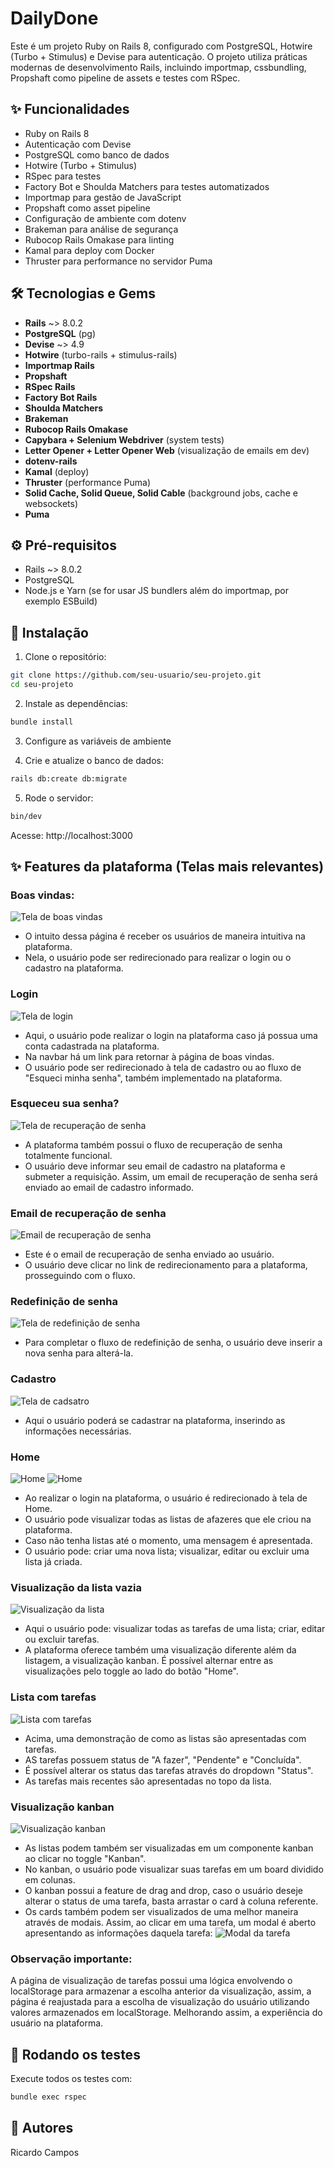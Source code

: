 # DailyDone

Este é um projeto Ruby on Rails 8, configurado com PostgreSQL, Hotwire (Turbo + Stimulus) e Devise para autenticação. O projeto utiliza práticas modernas de desenvolvimento Rails, incluindo importmap, cssbundling, Propshaft como pipeline de assets e testes com RSpec.

## ✨ Funcionalidades

- Ruby on Rails 8
- Autenticação com Devise
- PostgreSQL como banco de dados
- Hotwire (Turbo + Stimulus)
- RSpec para testes
- Factory Bot e Shoulda Matchers para testes automatizados
- Importmap para gestão de JavaScript
- Propshaft como asset pipeline
- Configuração de ambiente com dotenv
- Brakeman para análise de segurança
- Rubocop Rails Omakase para linting
- Kamal para deploy com Docker
- Thruster para performance no servidor Puma

## 🛠️ Tecnologias e Gems

- **Rails** ~> 8.0.2
- **PostgreSQL** (pg)
- **Devise** ~> 4.9
- **Hotwire** (turbo-rails + stimulus-rails)
- **Importmap Rails**
- **Propshaft**
- **RSpec Rails**
- **Factory Bot Rails**
- **Shoulda Matchers**
- **Brakeman**
- **Rubocop Rails Omakase**
- **Capybara + Selenium Webdriver** (system tests)
- **Letter Opener + Letter Opener Web** (visualização de emails em dev)
- **dotenv-rails**
- **Kamal** (deploy)
- **Thruster** (performance Puma)
- **Solid Cache, Solid Queue, Solid Cable** (background jobs, cache e websockets)
- **Puma**

## ⚙️ Pré-requisitos

- Rails ~> 8.0.2
- PostgreSQL
- Node.js e Yarn (se for usar JS bundlers além do importmap, por exemplo ESBuild)

## 🚀 Instalação

1. Clone o repositório:

  ```bash
  git clone https://github.com/seu-usuario/seu-projeto.git
  cd seu-projeto
  ```
  
2. Instale as dependências:

```bash
bundle install
```

3. Configure as variáveis de ambiente

4. Crie e atualize o banco de dados:
```bash
rails db:create db:migrate
```

5. Rode o servidor:

```bash
bin/dev
```

Acesse: http://localhost:3000

## ✨ Features da plataforma (Telas mais relevantes)

### Boas vindas:
![Tela de boas vindas](image.png)
- O intuito dessa página é receber os usuários de maneira intuitiva na plataforma.
- Nela, o usuário pode ser redirecionado para realizar o login ou o cadastro na plataforma.

### Login
![Tela de login](image-1.png)
- Aqui, o usuário pode realizar o login na plataforma caso já possua uma conta cadastrada na plataforma.
- Na navbar há um link para retornar à página de boas vindas.
- O usuário pode ser redirecionado à tela de cadastro ou ao fluxo de "Esqueci minha senha", também implementado na plataforma.

### Esqueceu sua senha?
![Tela de recuperação de senha](image-3.png)
- A plataforma também possui o fluxo de recuperação de senha totalmente funcional.
- O usuário deve informar seu email de cadastro na plataforma e submeter a requisição. Assim, um email de recuperação de senha será enviado ao email de cadastro informado.

### Email de recuperação de senha
![Email de recuperação de senha](image-4.png)
- Este é o email de recuperação de senha enviado ao usuário.
- O usuário deve clicar no link de redirecionamento para a plataforma, prosseguindo com o fluxo.

### Redefinição de senha
![Tela de redefinição de senha](image-5.png)
- Para completar o fluxo de redefinição de senha, o usuário deve inserir a nova senha para alterá-la.

### Cadastro
![Tela de cadsatro](image-6.png)
- Aqui o usuário poderá se cadastrar na plataforma, inserindo as informações necessárias.

### Home
![Home](image-9.png)
![Home](image-10.png)
- Ao realizar o login na plataforma, o usuário é redirecionado à tela de Home.
- O usuário pode visualizar todas as listas de afazeres que ele criou na plataforma.
- Caso não tenha listas até o momento, uma mensagem é apresentada.
- O usuário pode: criar uma nova lista; visualizar, editar ou excluir uma lista já criada.

### Visualização da lista vazia
![Visualização da lista](image-11.png)
- Aqui o usuário pode: visualizar todas as tarefas de uma lista; criar, editar ou excluir tarefas.
- A plataforma oferece também uma visualização diferente além da listagem, a visualização kanban. É possível alternar entre as visualizações pelo toggle ao lado do botão "Home".

### Lista com tarefas
![Lista com tarefas](image-12.png)
- Acima, uma demonstração de como as listas são apresentadas com tarefas.
- AS tarefas possuem status de "A fazer", "Pendente" e "Concluída".
- É possível alterar os status das tarefas através do dropdown "Status".
- As tarefas mais recentes são apresentadas no topo da lista.

### Visualização kanban
![Visualização kanban](image-13.png)
- As listas podem também ser visualizadas em um componente kanban ao clicar no toggle "Kanban".
- No kanban, o usuário pode visualizar suas tarefas em um board dividido em colunas.
- O kanban possui a feature de drag and drop, caso o usuário deseje alterar o status de uma tarefa, basta arrastar o card à coluna referente.
- Os cards também podem ser visualizados de uma melhor maneira através de modais. Assim, ao clicar em uma tarefa, um modal é aberto apresentando as informações daquela tarefa:
![Modal da tarefa](image-14.png)

### Observação importante:
A página de visualização de tarefas possui uma lógica envolvendo o localStorage para armazenar a escolha anterior da visualização, assim, a página é reajustada para a escolha de visualização do usuário utilizando valores armazenados em localStorage. Melhorando assim, a experiência do usuário na plataforma.

## 🧪 Rodando os testes
Execute todos os testes com:

```bash
bundle exec rspec
```

## 👤 Autores
Ricardo Campos
